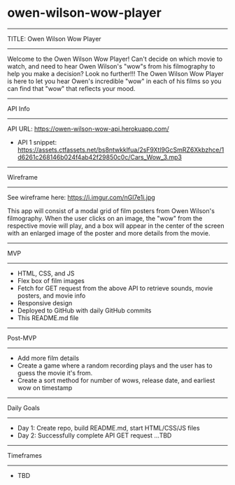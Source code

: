 # owen-wilson-wow-player

____________

TITLE: Owen Wilson Wow Player
____________

Welcome to the Owen Wilson Wow Player! Can't decide on which movie to watch, and need to hear Owen Wilson's "wow"s from his filmography to help you make a decision? Look no further!!! The Owen Wilson Wow Player is here to let you hear Owen's incredible "wow" in each of his films so you can find that "wow" that reflects your mood.

____________

API Info
____________

API URL: https://owen-wilson-wow-api.herokuapp.com/
- API 1 snippet: https://assets.ctfassets.net/bs8ntwkklfua/2sF9Xtl9GcSmRZ6Xkbzhce/1d6261c268146b024f4ab42f29850c0c/Cars_Wow_3.mp3

____________

Wireframe
____________

See wireframe here: https://i.imgur.com/nGl7e1i.jpg

This app will consist of a modal grid of film posters from Owen Wilson's filmography. When the user clicks on an image, the "wow" from the respective movie will play, and a box will appear in the center of the screen with an enlarged image of the poster and more details from the movie. 

____________

MVP
____________

- HTML, CSS, and JS
- Flex box of film images
- Fetch for GET request from the above API to retrieve sounds, movie posters, and movie info
- Responsive design
- Deployed to GitHub with daily GitHub commits
- This README.md file

____________

Post-MVP
____________

- Add more film details
- Create a game where a random recording plays and the user has to guess the movie it's from.
- Create a sort method for number of wows, release date, and earliest wow on timestamp

____________

Daily Goals
____________

- Day 1: Create repo, build README.md, start HTML/CSS/JS files
- Day 2: Successfully complete API GET request
...TBD

____________

Timeframes
____________

- TBD
